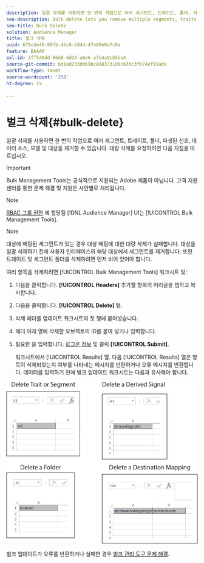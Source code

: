 ```yaml
---
description: 일괄 삭제를 사용하면 한 번의 작업으로 여러 세그먼트, 트레이트, 폴더, 파생된 신호, 데이터 소스, 모델 및 대상을 제거할 수 있습니다. 대량 삭제를 요청하려면 다음 지침을 따르십시오.
seo-description: Bulk delete lets you remove multiple segments, traits, folders, derived signals, data sources, models, and destinations with a single operation. Follow these instructions to make a bulk delete request.
seo-title: Bulk Delete
solution: Audience Manager
title: 벌크 삭제
uuid: 679cde46-09fb-45c6-b84d-47e00e0e7c0a
feature: BAAAM
exl-id: 3ff530dd-66d0-4dd3-a6e6-afe4a9cb5ba4
source-git-commit: bd1ad233dd69bc8683731d0c63dc3fb74ef91ade
workflow-type: tm+mt
source-wordcount: '258'
ht-degree: 1%

---
```


# 벌크 삭제{#bulk-delete}

일괄 삭제를 사용하면 한 번의 작업으로 여러 세그먼트, 트레이트, 폴더, 파생된 신호, 데이터 소스, 모델 및 대상을 제거할 수 있습니다. 대량 삭제를 요청하려면 다음 지침을 따르십시오.

>[!IMPORTANT]
>
>Bulk Management Tools는 공식적으로 지원되는 Adobe 제품이 아닙니다. 고객 지원 센터를 통한 문제 해결 및 지원은 사안별로 처리됩니다.

<!-- 

<p>t_bulk_delete.xml </p>

 -->

>[!NOTE]
>
>[RBAC 그룹 권한](../../features/administration/administration-overview.md) 에 할당됨 [!DNL Audience Manager] UI는 [!UICONTROL Bulk Management Tools].

>[!NOTE]
>
>대상에 매핑된 세그먼트가 있는 경우 대상 매핑에 대한 대량 삭제가 실패합니다. 대상을 일괄 삭제하기 전에 사용자 인터페이스의 해당 대상에서 세그먼트를 제거합니다. 또한 트레이트 및 세그먼트 폴더를 삭제하려면 먼저 비어 있어야 합니다.

여러 항목을 삭제하려면 [!UICONTROL Bulk Management Tools] 워크시트 및:

1. 다음을 클릭합니다. **[!UICONTROL Headers]** 추가할 항목의 머리글을 탭하고 복사합니다.
2. 다음을 클릭합니다. **[!UICONTROL Delete]** 탭.
3. 삭제 헤더를 업데이트 워크시트의 첫 행에 붙여넣습니다.
4. 헤더 아래 열에 삭제할 오브젝트의 ID를 붙여 넣거나 입력합니다.
5. 필요한 을 입력합니다. [로그온 정보](../../reference/bulk-management-tools/bulk-management-intro.md#auth-reqs) 및 클릭 **[!UICONTROL Submit]**.

   워크시트에서 [!UICONTROL Results] 열. 다음 [!UICONTROL Results] 열은 항목이 삭제되었는지 여부를 나타내는 메시지를 반환하거나 오류 메시지를 반환합니다.
데이터를 입력하기 전에 벌크 업데이트 워크시트는 다음과 유사해야 합니다.

![](assets/delete.png)

벌크 업데이트가 오류를 반환하거나 실패한 경우 [벌크 관리 도구 문제 해결](../../reference/bulk-management-tools/bulk-troubleshooting.md).
